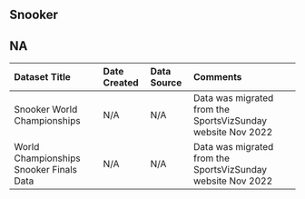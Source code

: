 ## Snooker

## NA
|Dataset Title|Date Created|Data Source|Comments|
|:----|:---------|:---------|:---------|
|Snooker World Championships|N/A|N/A|Data was migrated from the SportsVizSunday website Nov 2022|
|World Championships Snooker Finals Data|N/A|N/A|Data was migrated from the SportsVizSunday website Nov 2022|


